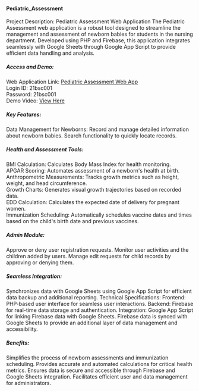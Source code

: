 #### Pediatric_Assessment
Project Description: Pediatric Assessment Web Application
The Pediatric Assessment web application is a robust tool designed to streamline the management and assessment of newborn babies for students in the nursing department. Developed using PHP and Firebase, this application integrates seamlessly with Google Sheets through Google App Script to provide efficient data handling and analysis.
##### Access and Demo:
Web Application Link: [Pediatric Assessment Web App](https://github.com/ksaverdekar3009/Pediatric_Assessment/raw/main/Pediatric_Assessment_Demo_vidio.mp4)
<br>Login ID: 21bsc001<br>
Password: 21bsc001<br>
Demo Video: [View Here](https://github.com/ksaverdekar3009/Pediatric_Assessment/raw/main/Pediatric_Assessment_Demo_vidio.mp4)<br>
##### Key Features:
Data Management for Newborns:
Record and manage detailed information about newborn babies.
Search functionality to quickly locate records.
##### Health and Assessment Tools:
BMI Calculation: Calculates Body Mass Index for health monitoring.<br>
APGAR Scoring: Automates assessment of a newborn's health at birth.<br>
Anthropometric Measurements: Tracks growth metrics such as height, weight, and head circumference.<br>
Growth Charts: Generates visual growth trajectories based on recorded data.<br>
EDD Calculation: Calculates the expected date of delivery for pregnant women.<br>
Immunization Scheduling: Automatically schedules vaccine dates and times based on the child's birth date and previous vaccines.<br>
##### Admin Module:
Approve or deny user registration requests.
Monitor user activities and the children added by users.
Manage edit requests for child records by approving or denying them.<br>
##### Seamless Integration:
Synchronizes data with Google Sheets using Google App Script for efficient data backup and additional reporting.
Technical Specifications:
Frontend: PHP-based user interface for seamless user interactions.
Backend: Firebase for real-time data storage and authentication.
Integration: Google App Script for linking Firebase data with Google Sheets.
Firebase data is synced with Google Sheets to provide an additional layer of data management and accessibility.
##### Benefits:
Simplifies the process of newborn assessments and immunization scheduling.
Provides accurate and automated calculations for critical health metrics.
Ensures data is secure and accessible through Firebase and Google Sheets integration.
Facilitates efficient user and data management for administrators.<br>
